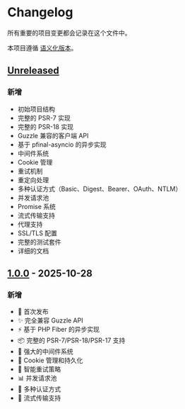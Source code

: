 # Changelog

所有重要的项目变更都会记录在这个文件中。

本项目遵循 [语义化版本](https://semver.org/lang/zh-CN/)。

## [Unreleased]

### 新增
- 初始项目结构
- 完整的 PSR-7 实现
- 完整的 PSR-18 实现
- Guzzle 兼容的客户端 API
- 基于 pfinal-asyncio 的异步实现
- 中间件系统
- Cookie 管理
- 重试机制
- 重定向处理
- 多种认证方式（Basic、Digest、Bearer、OAuth、NTLM）
- 并发请求池
- Promise 系统
- 流式传输支持
- 代理支持
- SSL/TLS 配置
- 完整的测试套件
- 详细的文档

## [1.0.0] - 2025-10-28

### 新增
- 🎉 首次发布
- ✨ 完全兼容 Guzzle API
- ⚡ 基于 PHP Fiber 的异步实现
- 📦 完整的 PSR-7/PSR-18/PSR-17 支持
- 🔄 强大的中间件系统
- 🍪 Cookie 管理和持久化
- 🔁 智能重试策略
- 📊 并发请求池
- 🔐 多种认证方式
- 🌊 流式传输支持

[Unreleased]: https://github.com/pfinalclub/pfinal-asyncio-http/compare/v1.0.0...HEAD
[1.0.0]: https://github.com/pfinalclub/pfinal-asyncio-http/releases/tag/v1.0.0


